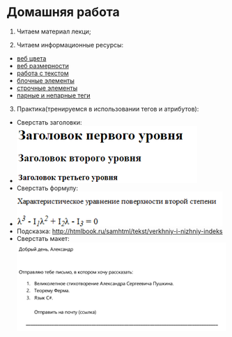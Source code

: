 ﻿# Домашняя работа


1. Читаем материал лекци;

2. Читаем информационные ресурсы:
 * [веб цвета](http://htmlbook.ru/samhtml/znacheniya-atributov-tegov/tsvet)
 * [веб размерности](http://htmlbook.ru/samhtml/znacheniya-atributov-tegov/razmer)
 * [работа с текстом](http://htmlbook.ru/samhtml/tekst)
 * [блочные элементы](http://htmlbook.ru/samhtml/tipy-tegov/blochnye-elementy)
 * [строчные элементы](http://htmlbook.ru/samhtml/tipy-tegov/strochnye-elementy)
 * [парные и непарные теги](http://ibrain.kz/sozdanie-web-saytov/parnye-i-odinochnye-tegi-konteynery)


3. Практика(тренируемся в использовании тегов и атрибутов):
 * Сверстать заголовки: 
 * ![Alt Text](1.png)
 * Сверстать формулу:   
 * ![Alt Text](2.png)
 * Подсказка: http://htmlbook.ru/samhtml/tekst/verkhniy-i-nizhniy-indeks
 * Сверстать макет: ![Alt Text](3.png)



